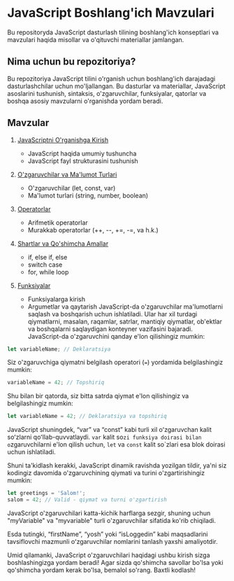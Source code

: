 # JavaScript Boshlang'ich Mavzulari

Bu repositoryda JavaScript dasturlash tilining boshlang'ich konseptlari va mavzulari haqida misollar va o'qituvchi materiallar jamlangan.

## Nima uchun bu repozitoriya?

Bu repozitoriya JavaScript tilini o'rganish uchun boshlang'ich darajadagi dasturlashchilar uchun mo'ljallangan. Bu dasturlar va materiallar, JavaScript asoslarini tushunish, sintaksis, o'zgaruvchilar, funksiyalar, qatorlar va boshqa asosiy mavzularni o'rganishda yordam beradi.

## Mavzular

1. [JavaScriptni O'rganishga Kirish](01_intro/README.md)
   - JavaScript haqida umumiy tushuncha
   - JavaScript fayl strukturasini tushunish

2. [O'zgaruvchilar va Ma'lumot Turlari](02_variables_data_types/README.md)
   - O'zgaruvchilar (let, const, var)
   - Ma'lumot turlari (string, number, boolean)

3. [Operatorlar](03_operators/README.md)
   - Arifmetik operatorlar
   - Murakkab operatorlar (++, --, +=, -=, va h.k.)

4. [Shartlar va Qo'shimcha Amallar](04_conditions_loops/README.md)
   - if, else if, else
   - switch case
   - for, while loop

5. [Funksiyalar](05_functions/README.md)
   - Funksiyalarga kirish
   - Argumetlar va qaytarish
   JavaScript-da o'zgaruvchilar ma'lumotlarni saqlash va boshqarish uchun ishlatiladi. Ular har xil turdagi qiymatlarni, masalan, raqamlar, satrlar, mantiqiy qiymatlar, ob'ektlar va boshqalarni saqlaydigan konteyner vazifasini bajaradi. JavaScript-da o'zgaruvchini qanday e'lon qilishingiz mumkin:

```javascript
let variableName; // Deklaratsiya
```

Siz o'zgaruvchiga qiymatni belgilash operatori (`=`) yordamida belgilashingiz mumkin:

```javascript
variableName = 42; // Topshiriq
```

Shu bilan bir qatorda, siz bitta satrda qiymat e'lon qilishingiz va belgilashingiz mumkin:

```javascript
let variableName = 42; // Deklaratsiya va topshiriq
```

JavaScript shuningdek, “var” va “const” kabi turli xil oʻzgaruvchan kalit soʻzlarni qoʻllab-quvvatlaydi. `var` kalit so`zi funksiya doirasi bilan o`zgaruvchilarni e'lon qilish uchun, `let` va `const` kalit so`zlari esa blok doirasi uchun ishlatiladi.

Shuni ta'kidlash kerakki, JavaScript dinamik ravishda yozilgan tildir, ya'ni siz kodingiz davomida o'zgaruvchining qiymati va turini o'zgartirishingiz mumkin:

```javascript
let greetings = 'Salom!';
salom = 42; // Valid - qiymat va turni o'zgartirish
```

JavaScript o'zgaruvchilari katta-kichik harflarga sezgir, shuning uchun "myVariable" va "myvariable" turli o'zgaruvchilar sifatida ko'rib chiqiladi.

Esda tutingki, “firstName”, “yosh” yoki “isLoggedin” kabi maqsadlarini tavsiflovchi mazmunli oʻzgaruvchilar nomlarini tanlash yaxshi amaliyotdir.

Umid qilamanki, JavaScript o'zgaruvchilari haqidagi ushbu kirish sizga boshlashingizga yordam beradi! Agar sizda qo'shimcha savollar bo'lsa yoki qo'shimcha yordam kerak bo'lsa, bemalol so'rang. Baxtli kodlash!
